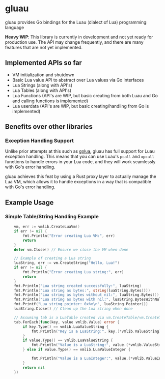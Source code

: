 # gluau

gluau provides Go bindings for the Luau (dialect of Lua) programming language

**Heavy WIP**: This library is currently in development and not yet ready for production use. The API may change frequently, and there are many features that are not yet implemented.

## Implemented APIs so far

- VM initialization and shutdown
- Basic Lua value API to abstract over Lua values via Go interfaces
- Lua Strings (along with API's)
- Lua Tables (along with API's)
- Lua Functions (API's are WIP, but basic creating from both Luau and Go and calling functions is implemented)
- Lua userdata (API's are WIP, but basic creating/handling from Go is implemented)

## Benefits over other libraries

### Exception Handling Support

Unlike prior attempts at this such as [golua](https://github.com/aarzilli/golua), gluau has full support for Luau exception handling. This means that you can use Luau's `pcall` and `xpcall` functions to handle errors in your Lua code, and they will work seamlessly with Go's error handling.

gluau achieves this feat by using a Rust proxy layer to actually manage the Lua VM, which allows it to handle exceptions in a way that is compatible with Go's error handling.

## Example Usage

### Simple Table/String Handling Example

```go
    vm, err := vmlib.CreateLuaVm()
    if err != nil {
        fmt.Println("Error creating Lua VM:", err)
        return
    }
    defer vm.Close() // Ensure we close the VM when done

    // Example of creating a Lua string
    luaString, err := vm.CreateString("Hello, Lua!")
    if err != nil {
        fmt.Println("Error creating Lua string:", err)
        return
    }
    fmt.Println("Lua string created successfully:", luaString)
    fmt.Println("Lua string as bytes:", string(luaString.Bytes()))
    fmt.Println("Lua string as bytes without nil:", luaString.Bytes())
    fmt.Println("Lua string as bytes with nil:", luaString.BytesWithNul())
    fmt.Printf("Lua string pointer: 0x%x\n", luaString.Pointer())
    luaString.Close() // Clean up the Lua string when done

    // Assuming tab is a LuaTable created via vm.CreateTable/vm.CreateTableWithCapacity
    tab.ForEach(func(key, value vmlib.Value) error {
        if key.Type() == vmlib.LuaValueString {
            fmt.Println("Key is a LuaString:", key.(*vmlib.ValueString).Value().String())
        }
        if value.Type() == vmlib.LuaValueString {
            fmt.Println("Value is a LuaString:", value.(*vmlib.ValueString).Value().String())
        } else if value.Type() == vmlib.LuaValueInteger {

            fmt.Println("Value is a LuaInteger:", value.(*vmlib.ValueInteger).Value())
        }
        return nil
    })
```